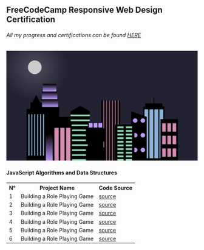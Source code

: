 <h2>FreeCodeCamp Responsive Web Design Certification</h2>

<h6>All my progress and certifications can be found <a href='https://www.freecodecamp.org/Voxold'>HERE</a></h6>

![Alt text](image.png)

<h4>JavaScript Algorithms and Data Structures</h4>
<table>
    <tr>
        <th>N°</th>
        <th>Project Name</th>
        <th>Code Source</th>
    </tr>
    <tr>
        <td>1</td>
        <td>Building a Role Playing Game</td>
        <td><a href="#">source</a></td>
    </tr>
    <tr>
        <td>2</td>
        <td>Building a Role Playing Game</td>
        <td><a href="#">source</a></td>
    <tr>
    <tr>
        <td>3</td>
        <td>Building a Role Playing Game</td>
        <td><a href="#" >source</a></td>
    <tr>
    <tr>
        <td>4</td>
        <td>Building a Role Playing Game</td>
        <td><a href="#">source</a></td>
    <tr>
    <tr>
        <td>5</td>
        <td>Building a Role Playing Game</td>
        <td><a href="#">source</a></td>
    <tr>
    <tr>
        <td>6</td>
        <td>Building a Role Playing Game</td>
        <td><a href="#">source</a></td>
    <tr>
</table>
